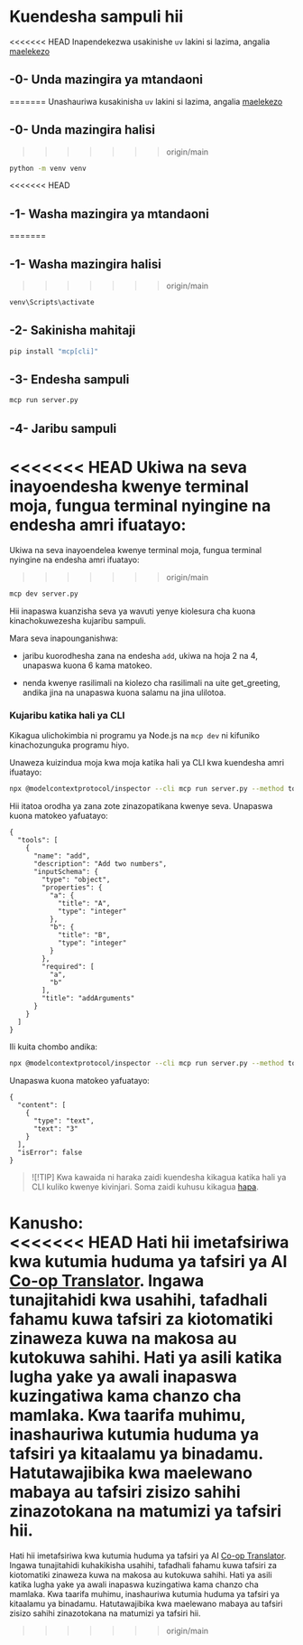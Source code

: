 <!--
CO_OP_TRANSLATOR_METADATA:
{
  "original_hash": "d26f746e21775c30b4d7ed97962b24df",
<<<<<<< HEAD
  "translation_date": "2025-08-18T19:04:54+00:00",
=======
  "translation_date": "2025-08-18T14:08:59+00:00",
>>>>>>> origin/main
  "source_file": "03-GettingStarted/01-first-server/solution/python/README.md",
  "language_code": "sw"
}
-->
# Kuendesha sampuli hii

<<<<<<< HEAD
Inapendekezwa usakinishe `uv` lakini si lazima, angalia [maelekezo](https://docs.astral.sh/uv/#highlights)

## -0- Unda mazingira ya mtandaoni
=======
Unashauriwa kusakinisha `uv` lakini si lazima, angalia [maelekezo](https://docs.astral.sh/uv/#highlights)

## -0- Unda mazingira halisi
>>>>>>> origin/main

```bash
python -m venv venv
```

<<<<<<< HEAD
## -1- Washa mazingira ya mtandaoni
=======
## -1- Washa mazingira halisi
>>>>>>> origin/main

```bash
venv\Scripts\activate
```

## -2- Sakinisha mahitaji

```bash
pip install "mcp[cli]"
```

## -3- Endesha sampuli

```bash
mcp run server.py
```

## -4- Jaribu sampuli

<<<<<<< HEAD
Ukiwa na seva inayoendesha kwenye terminal moja, fungua terminal nyingine na endesha amri ifuatayo:
=======
Ukiwa na seva inayoendelea kwenye terminal moja, fungua terminal nyingine na endesha amri ifuatayo:
>>>>>>> origin/main

```bash
mcp dev server.py
```

Hii inapaswa kuanzisha seva ya wavuti yenye kiolesura cha kuona kinachokuwezesha kujaribu sampuli.

Mara seva inapounganishwa:

- jaribu kuorodhesha zana na endesha `add`, ukiwa na hoja 2 na 4, unapaswa kuona 6 kama matokeo.

- nenda kwenye rasilimali na kiolezo cha rasilimali na uite get_greeting, andika jina na unapaswa kuona salamu na jina ulilotoa.

### Kujaribu katika hali ya CLI

Kikagua ulichokimbia ni programu ya Node.js na `mcp dev` ni kifuniko kinachozunguka programu hiyo.

Unaweza kuizindua moja kwa moja katika hali ya CLI kwa kuendesha amri ifuatayo:

```bash
npx @modelcontextprotocol/inspector --cli mcp run server.py --method tools/list
```

Hii itatoa orodha ya zana zote zinazopatikana kwenye seva. Unapaswa kuona matokeo yafuatayo:

```text
{
  "tools": [
    {
      "name": "add",
      "description": "Add two numbers",
      "inputSchema": {
        "type": "object",
        "properties": {
          "a": {
            "title": "A",
            "type": "integer"
          },
          "b": {
            "title": "B",
            "type": "integer"
          }
        },
        "required": [
          "a",
          "b"
        ],
        "title": "addArguments"
      }
    }
  ]
}
```

Ili kuita chombo andika:

```bash
npx @modelcontextprotocol/inspector --cli mcp run server.py --method tools/call --tool-name add --tool-arg a=1 --tool-arg b=2
```

Unapaswa kuona matokeo yafuatayo:

```text
{
  "content": [
    {
      "type": "text",
      "text": "3"
    }
  ],
  "isError": false
}
```

> ![!TIP]
> Kwa kawaida ni haraka zaidi kuendesha kikagua katika hali ya CLI kuliko kwenye kivinjari.
> Soma zaidi kuhusu kikagua [hapa](https://github.com/modelcontextprotocol/inspector).

**Kanusho**:  
<<<<<<< HEAD
Hati hii imetafsiriwa kwa kutumia huduma ya tafsiri ya AI [Co-op Translator](https://github.com/Azure/co-op-translator). Ingawa tunajitahidi kwa usahihi, tafadhali fahamu kuwa tafsiri za kiotomatiki zinaweza kuwa na makosa au kutokuwa sahihi. Hati ya asili katika lugha yake ya awali inapaswa kuzingatiwa kama chanzo cha mamlaka. Kwa taarifa muhimu, inashauriwa kutumia huduma ya tafsiri ya kitaalamu ya binadamu. Hatutawajibika kwa maelewano mabaya au tafsiri zisizo sahihi zinazotokana na matumizi ya tafsiri hii.
=======
Hati hii imetafsiriwa kwa kutumia huduma ya tafsiri ya AI [Co-op Translator](https://github.com/Azure/co-op-translator). Ingawa tunajitahidi kuhakikisha usahihi, tafadhali fahamu kuwa tafsiri za kiotomatiki zinaweza kuwa na makosa au kutokuwa sahihi. Hati ya asili katika lugha yake ya awali inapaswa kuzingatiwa kama chanzo cha mamlaka. Kwa taarifa muhimu, inashauriwa kutumia huduma ya tafsiri ya kitaalamu ya binadamu. Hatutawajibika kwa maelewano mabaya au tafsiri zisizo sahihi zinazotokana na matumizi ya tafsiri hii.
>>>>>>> origin/main
